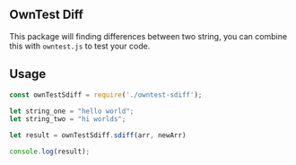 ## OwnTest Diff
This package will finding differences between two string, you can combine this with `owntest.js` to test your code.

## Usage
```js
const ownTestSdiff = require('./owntest-sdiff');

let string_one = "hello world";
let string_two = "hi worlds";

let result = ownTestSdiff.sdiff(arr, newArr)

console.log(result);
```
